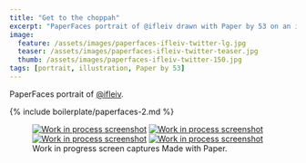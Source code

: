 ```yaml
---
title: "Get to the choppah"
excerpt: "PaperFaces portrait of @ifleiv drawn with Paper by 53 on an iPad."
image: 
  feature: /assets/images/paperfaces-ifleiv-twitter-lg.jpg
  teaser: /assets/images/paperfaces-ifleiv-twitter-teaser.jpg
  thumb: /assets/images/paperfaces-ifleiv-twitter-150.jpg
tags: [portrait, illustration, Paper by 53]
---
```


PaperFaces portrait of [@ifleiv](http://twitter.com/ifleiv).

{% include boilerplate/paperfaces-2.md %}

<figure class="third">
  <a href="{{ site.url }}/assets/images/paperfaces-ifleiv-process-1-lg.jpg"><img src="{{ site.url }}/assets/images/paperfaces-ifleiv-process-1-600.jpg" alt="Work in process screenshot"></a>
  <a href="{{ site.url }}/assets/images/paperfaces-ifleiv-process-2-lg.jpg"><img src="{{ site.url }}/assets/images/paperfaces-ifleiv-process-2-600.jpg" alt="Work in process screenshot"></a>
  <a href="{{ site.url }}/assets/images/paperfaces-ifleiv-process-3-lg.jpg"><img src="{{ site.url }}/assets/images/paperfaces-ifleiv-process-3-600.jpg" alt="Work in process screenshot"></a>
  <a href="{{ site.url }}/assets/images/paperfaces-ifleiv-process-4-lg.jpg"><img src="{{ site.url }}/assets/images/paperfaces-ifleiv-process-4-600.jpg" alt="Work in process screenshot"></a>
  <figcaption>Work in progress screen captures Made with Paper.</figcaption>
</figure>
